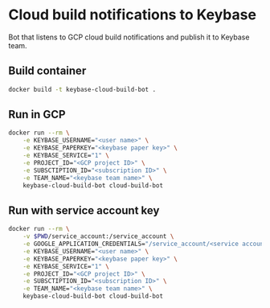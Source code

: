# Cloud build notifications to Keybase
Bot that listens to GCP cloud build notifications and publish it to Keybase team.

## Build container
```bash
docker build -t keybase-cloud-build-bot .
```

## Run in GCP
```bash
docker run --rm \
    -e KEYBASE_USERNAME="<user name>" \
    -e KEYBASE_PAPERKEY="<keybase paper key>" \
    -e KEYBASE_SERVICE="1" \
    -e PROJECT_ID="<GCP project ID>" \
    -e SUBSCTIPTION_ID="<subscription ID>" \
    -e TEAM_NAME="<keybase team name>" \
    keybase-cloud-build-bot cloud-build-bot
```

## Run with service account key
```bash
docker run --rm \
    -v $PWD/service_account:/service_account \
    -e GOOGLE_APPLICATION_CREDENTIALS="/service_account/<service account file>.json" \
    -e KEYBASE_USERNAME="<user name>" \
    -e KEYBASE_PAPERKEY="<keybase paper key>" \
    -e KEYBASE_SERVICE="1" \
    -e PROJECT_ID="<GCP project ID>" \
    -e SUBSCTIPTION_ID="<subscription ID>" \
    -e TEAM_NAME="<keybase team name>" \
    keybase-cloud-build-bot cloud-build-bot
```
